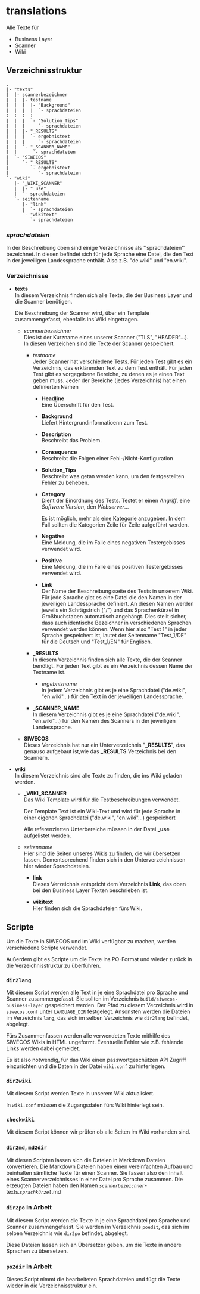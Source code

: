 # translations

Alle Texte für

* Business Layer
* Scanner
* Wiki

## Verzeichnisstruktur

```text
.
|- "texts"
|  |- scannerbezeichner
|  |  |- testname
|  |  |  |- "Background"
|  |  |  |  `- sprachdateien
:  :  :  :
|  |  |  `- "Solution_Tips"
|  |  |     `- sprachdateien
|  |  |- "_RESULTS"
|  |  |  `- ergebnistext
|  |  |     `- sprachdateien
|  |  `- "_SCANNER_NAME"
|  |      `- sprachdateien
|  `- "SIWECOS"
|     `- "_RESULTS"
|        `- ergebnistext
|           `- sprachdateien
`- "wiki"
   |- "_WIKI_SCANNER"
   |  |- "_use"
   |  `- sprachdateien
   `- seitenname
      |- "link"
      |  `- sprachdateien
      `- "wikitext"
         `- sprachdateien
```

### *sprachdateien*

In der Beschreibung oben sind einige Verzeichnisse als ''sprachdateien'' bezeichnet.
In diesen befindet sich für jede Sprache eine Datei, die den Text in der jeweiligen Landessprache enthält.
Also z.B. "de.wiki" und "en.wiki".

### Verzeichnisse

* **texts**
  \
  In diesem Verzeichnis finden sich alle Texte, die der Business Layer und die Scanner benötigen.

  Die Beschreibung der Scanner wird, über ein Template zusammengefasst, ebenfalls ins Wiki eingetragen.

  * *scannerbezeichner*
    \
    Dies ist der Kurzname eines unserer Scanner ("TLS", "HEADER"…).
    In diesen Verzeichen sind die Texte der Scanner gespeichert.
  
    * *testname*
      \
      Jeder Scanner hat verschiedene Tests.
      Für jeden Test gibt es ein Verzeichnis, das erklärenden Text zu dem Test enthält.
      Für jeden Test gibt es vorgegebene Bereiche, zu denen es je einen Text geben muss.
      Jeder der Bereiche (jedes Verzeichnis) hat einen definierten Namen

      * **Headline**
        \
        Eine Überschrift für den Test.

      * **Background**
        \
        Liefert Hintergrundinformatioenn zum Test.

      * **Description**
        \
        Beschreibt das Problem.

      * **Consequence**
        \
        Beschreibt die Folgen einer Fehl-/Nicht-Konfiguration

      * **Solution_Tips**
        \
        Beschreibt was getan werden kann, um den festgestellten Fehler zu beheben.

      * **Category**
        \
        Dient der Einordnung des Tests. Testet er einen *Angriff*, eine *Software Version*, den *Webserver*…

        Es ist möglich, mehr als eine Kategorie anzugeben. In dem Fall sollten die Kategorien Zeile für Zeile aufgeführt werden.

      * **Negative**
        \
        Eine Meldung, die im Falle eines negativen Testergebisses verwendet wird.

      * **Positive**
        \
        Eine Meldung, die im Falle eines positiven Testergebisses verwendet wird.

      * **Link**
        \
        Der Name der Beschreibungsseite des Tests in unserem Wiki.
        Für jede Sprache gibt es eine Datei die den Namen in der jeweiligen Landessprache definiert.
        An diesen Namen werden jeweils ein Schrägstrich ("/") und das Sprachenkürzel in Großbuchstaben automatisch angehängt.
        Dies stellt sicher, dass auch identische Bezeichner in verschiedenen Sprachen verwendet werden können.
        Wenn hier also "Test 1" in jeder Sprache gespeichert ist, lautet der Seitenname "Test_1/DE" für die Deutsch und "Test_1/EN" für Englisch.

    * **_RESULTS**
      \
      In diesem Verzeichnis finden sich alle Texte, die der Scanner benötigt.
      Für jeden Text gibt es ein Verzeichnis dessen Name der Textname ist.

      * *ergebnisname*
        \
        In jedem Verzeichnis gibt es je eine Sprachdatei ("de.wiki", "en.wiki"…) für den Text in der jeweiligen Landessprache.

    * **_SCANNER_NAME**
      \
      In diesem Verzeichnis gibt es je eine Sprachdatei ("de.wiki", "en.wiki"…) für den Namen des Scanners in der jeweiligen Landessprache.

  * **SIWECOS**
    \
    Dieses Verzeichnis hat nur ein Unterverzeichnis "**_RESULTS**", das genauso aufgebaut ist,wie das **_RESULTS** Verzeichnis bei den Scannern.

* **wiki**
  \
  In diesem Verzeichnis sind alle Texte zu finden, die ins Wiki geladen werden.

  * **_WIKI_SCANNER**
    \
    Das Wiki Template wird für die Testbeschreibungen verwendet.

    Der Template Text ist ein Wiki-Text und wird für jede Sprache in einer eigenen Sprachdatei ("de.wiki", "en.wiki"…) gespeichert

    Alle referenzierten Unterbereiche müssen in der Datei **_use** aufgelistet werden.

  * *seitenname*
    \
    Hier sind die Seiten unseres Wikis zu finden, die wir übersetzen lassen.
    Dementsprechend finden sich in den Unterverzeichnissen hier wieder Sprachdateien.

    * **link**
      \
      Dieses Verzeichnis entspricht dem Verzeichnis **Link**, das oben bei den Business Layer Texten beschrieben ist.

    * **wikitext**
      \
      Hier finden sich die Sprachdateien fürs Wiki.

## Scripte

Um die Texte in SIWECOS und im Wiki verfügbar zu machen, werden verschiedene Scripte verwendet.

Außerdem gibt es Scripte um die Texte ins PO-Format und wieder zurück in die Verzeichnisstruktur zu überführen.

### `dir2lang`

Mit diesem Script werden alle Text in je eine Sprachdatei pro Sprache und Scanner zusammengefasst.
Sie sollten im Verzeichnis `build/siwecos-business-layer` gespeichert werden.
Der Pfad zu diesem Verzeichnis wird in `siwecos.conf` unter `LANGUAGE_DIR` festgelegt. Ansonsten werden die Dateien im Verzeichnis `lang`, das sich im selben Verzeichnis wie `dir2lang` befindet, abgelegt.

Fürs Zusammenfassen werden alle verwendeten Texte mithilfe des SIWECOS Wikis in HTML ungeformt.
Eventuelle Fehler wie z.B. fehlende Links werden dabei gemeldet.

Es ist also notwendig, für das Wiki einen passwortgeschützen API Zugriff einzurichten und die Daten in der Datei `wiki.conf` zu hinterlegen.

### `dir2wiki`

Mit diesem Script werden Texte in unserem Wiki aktualisiert.

In `wiki.conf` müssen die Zugangsdaten fürs Wiki hinterlegt sein.

### `checkwiki`

Mit diesem Script können wir prüfen ob alle Seiten im Wiki vorhanden sind.

### `dir2md`, `md2dir`

Mit diesen Scripten lassen sich die Dateien in Markdown Dateien konvertieren.
Die Markdown Dateien haben einen vereinfachten Aufbau und beinhalten sämtliche
Texte für einen Scanner. Sie fassen also den Inhalt eines Scannerverzeichnisses
in einer Datei pro Sprache zusammen. Die erzeugten Dateien haben den Namen
*`scannerbezeichner`*-texts.*`sprachkürzel`*.md

### `dir2po` **in Arbeit**

Mit diesem Script werden die Texte in je eine Sprachdatei pro Sprache und Scanner zusammengefasst.
Sie werden im Verzeichnis `poedit`, das sich im selben Verzeichnis wie `dir2po` befindet, abgelegt.

Diese Dateien lassen sich an Übersetzer geben, um die Texte in andere Sprachen zu übersetzen.

### `po2dir` **in Arbeit**

Dieses Script nimmt die bearbeiteten Sprachdateien und fügt die Texte wieder in die Verzeichnisstruktur ein.
